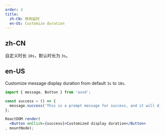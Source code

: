 ```yaml
---
order: 2
title:
  zh-CN: 修改延时
  en-US: Customize duration
---
```


## zh-CN

自定义时长 `10s`，默认时长为 `3s`。

## en-US

Customize message display duration from default `3s` to `10s`.

````jsx
import { message, Button } from 'axxd';

const success = () => {
  message.success('This is a prompt message for success, and it will disappear in 10 seconds', 10);
};

ReactDOM.render(
  <Button onClick={success}>Customized display duration</Button>
, mountNode);
````
